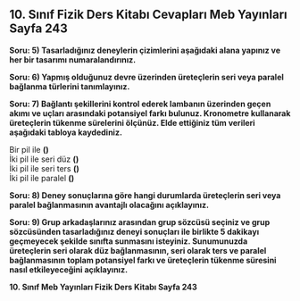 ## 10. Sınıf Fizik Ders Kitabı Cevapları Meb Yayınları Sayfa 243

**Soru: 5) Tasarladığınız deneylerin çizimlerini aşağıdaki alana yapınız ve her bir tasarımı numaralandırınız.**

**Soru: 6) Yapmış olduğunuz devre üzerinden üreteçlerin seri veya paralel bağlanma türlerini tanımlayınız.**

**Soru: 7) Bağlantı şekillerini kontrol ederek lambanın üzerinden geçen akımı ve uçları arasındaki potansiyel farkı bulunuz. Kronometre kullanarak üreteçlerin tükenme sürelerini ölçünüz. Elde ettiğiniz tüm verileri aşağıdaki tabloya kaydediniz.**

Bir pil ile **()**  
 İki pil ile seri düz **()**  
 İki pil ile seri ters **()**  
 İki pil ile paralel **()**

**Soru: 8) Deney sonuçlarına göre hangi durumlarda üreteçlerin seri veya paralel bağlanmasının avantajlı olacağını açıklayınız.**

**Soru: 9) Grup arkadaşlarınız arasından grup sözcüsü seçiniz ve grup sözcüsünden tasarladığınız deneyi sonuçları ile birlikte 5 dakikayı geçmeyecek şekilde sınıfta sunmasını isteyiniz. Sunumunuzda üreteçlerin seri olarak düz bağlanmasının, seri olarak ters ve paralel bağlanmasının toplam potansiyel farkı ve üreteçlerin tükenme süresini nasıl etkileyeceğini açıklayınız.**

**10. Sınıf Meb Yayınları Fizik Ders Kitabı Sayfa 243**